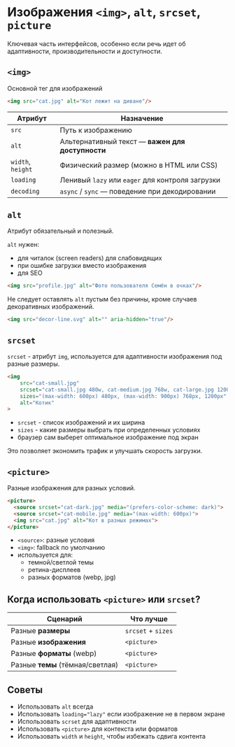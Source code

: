 # Изображения `<img>`, `alt`, `srcset`, `picture` #

Ключевая часть интерфейсов, особенно если речь идет об адаптивности, производительности и доступности.

## `<img>` ##

Основной тег для изображений

````html
<img src="cat.jpg" alt="Кот лежит на диване"/>
````

| Атрибут           | Назначение                                       |
|-------------------|--------------------------------------------------|
| `src`             | Путь к изображению                               |
| `alt`             | Альтернативный текст — **важен для доступности** |
| `width`, `height` | Физический размер (можно в HTML или CSS)         |
| `loading`         | Ленивый `lazy` или `eager` для контроля загрузки |
| `decoding`        | `async` / `sync` — поведение при декодировании   |

## `alt` ##

Атрибут обязательный и полезный.

`alt` нужен:

* для читалок (screen readers) для слабовидящих
* при ошибке загрузки вместо изображения
* для SEO

````html
<img src="profile.jpg" alt="Фото пользователя Семён в очках"/>
````

Не следует оставлять `alt` пустым без причины, кроме случаев декоративных изображений.

````html
<img src="decor-line.svg" alt="" aria-hidden="true"/>
````

## `srcset` ##

`srcset` - атрибут `img`, используется для адаптивности изображения под разные размеры.

````html
<img
    src="cat-small.jpg"
    srcset="cat-small.jpg 480w, cat-medium.jpg 768w, cat-large.jpg 1200w"
    sizes="(max-width: 600px) 480px, (max-width: 900px) 768px, 1200px"
    alt="Котик"
>
````

* `srcset` - список изображений и их ширина
* `sizes` - какие размеры выбрать при определенных условиях
* браузер сам выберет оптимальное изображение под экран

Это позволяет экономить трафик и улучшать скорость загрузки.

## `<picture>` ##

Разные изображения для разных условий.

````html
<picture>
  <source srcset="cat-dark.jpg" media="(prefers-color-scheme: dark)">
  <source srcset="cat-mobile.jpg" media="(max-width: 600px)">
  <img src="cat.jpg" alt="Кот в разных режимах">
</picture>
````

* `<source>`: разные условия
* `<img>`: fallback по умолчанию
* используется для:
  * темной/светлой темы
  * ретина-дисплеев
  * разных форматов (webp, jpg)

## Когда использовать `<picture>` или `srcset`? ##

| Сценарий                         | Что лучше          |
| -------------------------------- | ------------------ |
| Разные **размеры**               | `srcset` + `sizes` |
| Разные **изображения**           | `<picture>`        |
| Разные **форматы** (webp)        | `<picture>`        |
| Разные **темы** (тёмная/светлая) | `<picture>`        |

## Советы ##

* Использовать `alt` всегда
* Использовать `loading="lazy"` если изображение не в первом экране
* Использовать `scrset` для адаптивности
* Использовать `<picture>` для контекста или форматов
* Использовать `width` и `height`, чтобы избежать сдвига контента